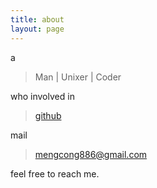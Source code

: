 ```yaml
---
title: about
layout: page
---
```


a

> Man | Unixer | Coder

who involved in 

> [github](https://github.com/amapig)

mail 

> mengcong886@gmail.com

feel free to reach me.
